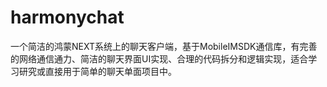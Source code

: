 # harmonychat
一个简洁的鸿蒙NEXT系统上的聊天客户端，基于MobileIMSDK通信库，有完善的网络通信通力、简洁的聊天界面UI实现、合理的代码拆分和逻辑实现，适合学习研究或直接用于简单的聊天单面项目中。
